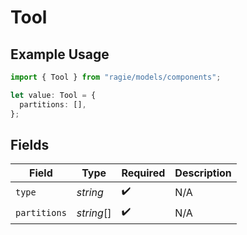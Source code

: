 # Tool

## Example Usage

```typescript
import { Tool } from "ragie/models/components";

let value: Tool = {
  partitions: [],
};
```

## Fields

| Field              | Type               | Required           | Description        |
| ------------------ | ------------------ | ------------------ | ------------------ |
| `type`             | *string*           | :heavy_check_mark: | N/A                |
| `partitions`       | *string*[]         | :heavy_check_mark: | N/A                |